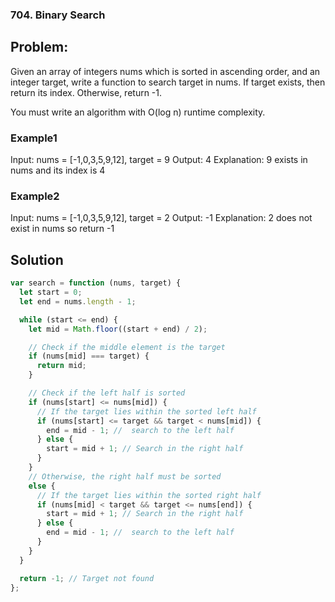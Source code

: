 ### 704. Binary Search

## Problem:

Given an array of integers nums which is sorted in ascending order, and an integer target, write a function to search target in nums. If target exists, then return its index. Otherwise, return -1.

You must write an algorithm with O(log n) runtime complexity.

### Example1

Input: nums = [-1,0,3,5,9,12], target = 9
Output: 4
Explanation: 9 exists in nums and its index is 4

### Example2

Input: nums = [-1,0,3,5,9,12], target = 2
Output: -1
Explanation: 2 does not exist in nums so return -1

## Solution

```javascript
var search = function (nums, target) {
  let start = 0;
  let end = nums.length - 1;

  while (start <= end) {
    let mid = Math.floor((start + end) / 2);

    // Check if the middle element is the target
    if (nums[mid] === target) {
      return mid;
    }

    // Check if the left half is sorted
    if (nums[start] <= nums[mid]) {
      // If the target lies within the sorted left half
      if (nums[start] <= target && target < nums[mid]) {
        end = mid - 1; //  search to the left half
      } else {
        start = mid + 1; // Search in the right half
      }
    }
    // Otherwise, the right half must be sorted
    else {
      // If the target lies within the sorted right half
      if (nums[mid] < target && target <= nums[end]) {
        start = mid + 1; // Search in the right half
      } else {
        end = mid - 1; //  search to the left half
      }
    }
  }

  return -1; // Target not found
};
```
